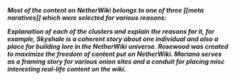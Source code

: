 ***Most of the content on NetherWiki belongs to one of three [[meta naratives]] which were selected for various reasons:***

***Explanation of each of the clusters and explain the reasons for it, for example, Skyshale is a coherent story about one individual and also a place for building lore in the NetherWiki universe.
Rosewood was created to maximize the freedom of content put on NetherWiki.
Mariana serves as a framing story for various onion sites and a conduit for placing misc interesting real-life content on the wiki.***